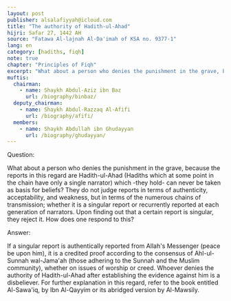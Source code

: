 ```yaml
---
layout: post
publisher: alsalafiyyah@icloud.com
title: "The authority of Hadith-ul-Ahad"
hijri: Safar 27, 1442 AH
source: "Fatawa Al-lajnah Al-Da'imah of KSA no. 9377-1"
lang: en
category: [hadiths, fiqh]
note: true
chapter: "Principles of Fiqh"
excerpt: "What about a person who denies the punishment in the grave, because the reports in this regard are Hadith-ul-Ahad (Hadiths which at some point in the chain have only a single narrator) which -they hold- can never be taken as basis for beliefs?"
muftis:
  chairman: 
    - name: Shaykh Abdul-Aziz ibn Baz
      url: /biography/binbaz/
  deputy_chairman:
    - name: Shaykh Abdul-Razzaq Al-Afifi
      url: /biography/afifi/
  members: 
    - name: Shaykh Abdullah ibn Ghudayyan
      url: /biography/ghudayyan/
---
```


Question:

What about a person who denies the punishment in the grave, because the reports in this regard are Hadith-ul-Ahad (Hadiths which at some point in the chain have only a single narrator) which -they hold- can never be taken as basis for beliefs? They do not judge reports in terms of authenticity, acceptability, and weakness, but in terms of the numerous chains of transmission; whether it is a singular report or recurrently reported at each generation of narrators. Upon finding out that a certain report is singular, they reject it. How does one respond to this? 

Answer:

If a singular report is authentically reported from Allah's Messenger (peace be upon him), it is a credited proof according to the consensus of Ahl-ul-Sunnah wal-Jama'ah (those adhering to the Sunnah and the Muslim community), whether on issues of worship or creed. Whoever denies the authority of Hadith-ul-Ahad after establishing the evidence against him is a disbeliever. For further explanation in this regard, refer to the book entitled Al-Sawa'iq, by Ibn Al-Qayyim or its abridged version by Al-Mawsily.
